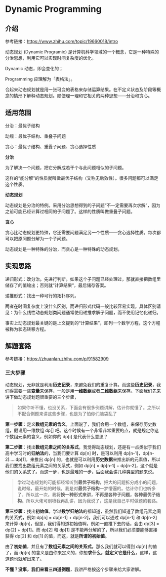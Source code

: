 

# Dynamic Programming

## 介绍

参考链接：https://www.zhihu.com/topic/19660018/intro

动态规划 (Dynamic Programic) 是计算机科学领域的一个概念，它是一种特殊的分治思想，利用它可以实现时间复杂度的优化。

Dynamic 动态，即会变化的；

Programming 应理解为「表格法」。

合起来动态规划就是用一张可变的表格来存储运算结果。在不定义状态及阶段等概念的情形下解释动态规划。顺便理一理和它相关的两种思想——分治和贪心。

## 适用范围

分治：最优子结构

动规：最优子结构、重叠子问题

贪心：最优子结构、重叠子问题、贪心选择性质

**分治**

为了解决一个问题，把它分解成若干个与此问题相似的子问题。

这样的“能分解”的性质就叫做最优子结构（又称无后效性）。很多问题都可以满足这个性质。

**动态规划**

动态规划是分治的特例。采用分治思想得到的子问题“不一定需要再次求解”，因为之前可能已经计算过相同的子问题了。这样的性质叫做重叠子问题。

**贪心**

贪心比动态规划更特殊，它还需要问题满足另一个性质——贪心选择性质。每次都可以把原问题分解为一个子问题。

动态规划是一种特殊的分治，而贪心是一种特殊的动态规划。

## 实现思路

递归形式：改分治。先进行判断。如果这个子问题已经处理过，那就直接把数组里储存了的值输出；否则就“计算结果”，最后储存答案。

递推形式：找出一种可行的拓扑序列。

两者在时间复杂度上没什么区别，而递归形式代码一般比较容易实现。具体区别请见：为什么线性动态规划类问题通常使用递推求解子问题，而不使用记忆化递归。

事实上动态规划最关键的是上文提到的“计算结果”，即列一个数学方程，这个方程被称为状态转移方程。



## 解题套路

参考链接：https://zhuanlan.zhihu.com/p/91582909

### 三大步骤

动态规划，无非就是利用**历史记录**，来避免我们的重复计算。而这些**历史记录**，我们得需要一些**变量**来保存，一般是用**一维数组**或者**二维数组**来保存。下面我们先来讲下做动态规划题很重要的三个步骤，

> 如果你听不懂，也没关系，下面会有很多例题讲解，估计你就懂了。之所以不配合例题来讲这些步骤，也是为了怕你们脑袋乱了

**第一步骤**：定义**数组元素的含义**，上面说了，我们会用一个数组，来保存历史数组，假设用一维数组 dp[] 吧。这个时候有一个非常非常重要的点，就是规定你这个数组元素的含义，例如你的 dp[i] 是代表什么意思？

**第二步骤**：找出**数组元素之间的关系式**，我觉得动态规划，还是有一点类似于我们高中学习时的**归纳法**的，当我们要计算 dp[n] 时，是可以利用 dp[n-1]，dp[n-2].....dp[1]，来推出 dp[n] 的，也就是可以利用**历史数据**来推出新的元素值，所以我们要找出数组元素之间的关系式，例如 dp[n] = dp[n-1] + dp[n-2]，这个就是他们的关系式了。而这一步，也是最难的一步，后面我会讲几种类型的题来说。

> 学过动态规划的可能都经常听到**最优子结构**，把大的问题拆分成小的问题，说时候，最开始的时候，我是对**最优子结构**一梦懵逼的。估计你们也听多了，所以这一次，我将**换一种形式来讲，不再是各种子问题，各种最优子结构**。所以大佬可别喷我再乱讲，因为我说了，这是我自己平时做题的套路。

**第三步骤**：找出**初始值**。学过**数学归纳法**的都知道，虽然我们知道了数组元素之间的关系式，例如 dp[n] = dp[n-1] + dp[n-2]，我们可以通过 dp[n-1] 和 dp[n-2] 来计算 dp[n]，但是，我们得知道初始值啊，例如一直推下去的话，会由 dp[3] = dp[2] + dp[1]。而 dp[2] 和 dp[1] 是不能再分解的了，所以我们必须要能够直接获得 dp[2] 和 dp[1] 的值，而这，就是**所谓的初始值**。

由了**初始值**，并且有了**数组元素之间的关系式**，那么我们就可以得到 dp[n] 的值了，而 dp[n] 的含义是由你来定义的，你想**求什么，就定义它是什么**，这样，这道题也就解出来了。

**不懂？没事，我们来看三四道例题**，我讲严格按这个步骤来给大家讲解。